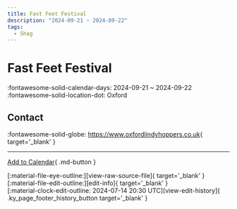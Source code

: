 ```yaml
---
title: Fast Feet Festival
description: "2024-09-21 ~ 2024-09-22"
tags:
  - Shag
---
```


# Fast Feet Festival 

:fontawesome-solid-calendar-days: 2024-09-21 ~ 2024-09-22  
:fontawesome-solid-location-dot: Oxford  

## Contact

:fontawesome-solid-globe: <https://www.oxfordlindyhoppers.co.uk>{ target='_blank' }  

---

[Add to Calendar](https://swing.news/ics/en/2024/en_GB/fast-feet-festival-2024.ics){ .md-button }

<div class="ky_page_footer" markdown>
<div class="ky_page_footer_trailing" markdown="span">
[:material-file-eye-outline:][view-raw-source-file]{ target='_blank' }
[:material-file-edit-outline:][edit-info]{ target='_blank' }
</div>
<div class="ky_page_footer_leading" markdown="span">
[:material-clock-edit-outline: 2024-07-14 20:30 UTC][view-edit-history]{ .ky_page_footer_history_button target='_blank' }
</div>
</div>

[view-raw-source-file]: https://github.com/swingdance/events/blob/main/2024/en_GB/fast-feet-festival-2024.json "View Raw Source File"
[edit-info]: https://github.com/swingdance/events/issues/new?assignees=&labels=update+event&projects=&template=03-update_entity.yml&title=%5B2024%2Fen_GB%5D%20Fast%20Feet%20Festival&region=en_GB&year=2024&id=fast-feet-festival-2024&name=Fast%20Feet%20Festival&org_id= "Edit Info"

[view-edit-history]: https://github.com/swingdance/events/commits/main/2024/en_GB/fast-feet-festival-2024.json "View Edit History"
